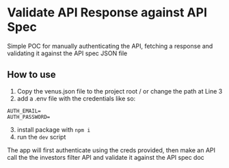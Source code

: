 # Validate API Response against API Spec

Simple POC for manually authenticating the API, fetching a response and validating it against the API spec JSON file

## How to use

1. Copy the venus.json file to the project root / or change the path at Line 3
2. add a .env file with the credentials like so:

```
AUTH_EMAIL=
AUTH_PASSWORD=
```

3. install package with `npm i`
4. run the `dev` script

The app will first authenticate using the creds provided, then make an API call the the investors filter API and validate it against the API spec doc
